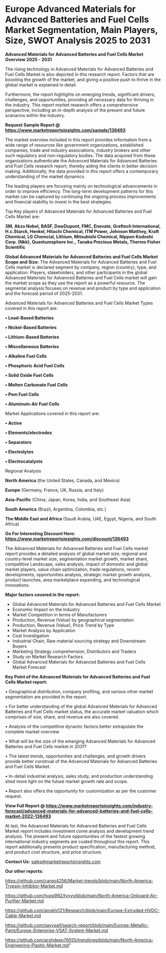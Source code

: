 # Europe Advanced Materials for Advanced Batteries and Fuel Cells Market Segmentation, Main Players, Size, SWOT Analysis 2025 to 2031

<Strong> Advanced Materials for Advanced Batteries and Fuel Cells Market Overview 2025 - 2031</strong>

The rising technology in Advanced Materials for Advanced Batteries and Fuel Cells Market is also depicted in this research report. Factors that are boosting the growth of the market, and giving a positive push to thrive in the global market is explained in detail.

Furthermore, the report highlights on emerging trends, significant drivers, challenges, and opportunities, providing all necessary data for thriving in the industry. This report market research offers a comprehensive perspective, including an in-depth analysis of the present and future scenarios within the industry.

<strong>Request Sample Report @ <a href=https://www.marketreportsinsights.com/sample/136493>https://www.marketreportsinsights.com/sample/136493</a></strong>

The market overview included in this report provides information from a wide range of resources like government organizations, established companies, trade and industry associations, industry brokers and other such regulatory and non-regulatory bodies. The data acquired from these organizations authenticate the Advanced Materials for Advanced Batteries and Fuel Cells research report, thereby aiding the clients in better decision making. Additionally, the data provided in this report offers a contemporary understanding of the market dynamics.

The leading players are focusing mainly on technological advancements in order to improve efficiency. The long-term development patterns for this market can be captured by continuing the ongoing process improvements and financial stability to invest in the best strategies.

Top Key players of Advanced Materials for Advanced Batteries and Fuel Cells Market are:

<strong>3M, Akzo Nobel, BASF, DowDupont, FMC, Enevate, Graftech International, H.c.Starck, Henkel, Hitachi Chemical, ITM Power, Johnson Matthey, Kraft Chemical, LG Chemcial, Lithium, Mitsubishi Chemical, Nippon Kodoshi Corp. (Nkk), Quantumsphere Inc., Tanaka Precious Metals, Thermo Fisher Scientific</strong>

<strong><b>Global Advanced Materials for Advanced Batteries and Fuel Cells Market Scope and Size:</b></strong>
The Advanced Materials for Advanced Batteries and Fuel Cells market is declared segment by company, region (country), type, and application. Players, stakeholders, and other participants in the global Advanced Materials for Advanced Batteries and Fuel Cells market will gain the market scope as they use the report as a powerful resource. The segmental analysis focuses on revenue and product by type and application and the forecast period of 2025-2031.

Advanced Materials for Advanced Batteries and Fuel Cells Market Types covered in this report are:

<strong>• Lead-Based Batteries

• Nickel-Based Batteries

• Lithium-Based Batteries

• Miscellaneous Batteries

• Alkaline Fuel Cells

• Phosphoric Acid Fuel Cells

• Solid Oxide Fuel Cells

• Molten Carbonate Fuel Cells

• Pem Fuel Cells

• Aluminum-Air Fuel Cells</strong>

Market Applications covered in this report are:

<strong>• Active

• Elements/electrodes

• Separators

• Electrolytes

• Electrocatalysts</strong> 

Regional Analysis

<strong>North America</strong> (the United States, Canada, and Mexico)

<strong>Europe</strong> (Germany, France, UK, Russia, and Italy)

<strong>Asia-Pacific</strong> (China, Japan, Korea, India, and Southeast Asia)

<strong>South America</strong> (Brazil, Argentina, Colombia, etc.)

<strong>The Middle East and Africa</strong> (Saudi Arabia, UAE, Egypt, Nigeria, and South Africa)

<strong>Go For Interesting Discount Here: <a href=https://www.marketreportsinsights.com/discount/136493>https://www.marketreportsinsights.com/discount/136493</a></strong>

The Advanced Materials for Advanced Batteries and Fuel Cells market report provides a detailed analysis of global market size, regional and country-level market size, segmentation market growth, market share, competitive Landscape, sales analysis, impact of domestic and global market players, value chain optimization, trade regulations, recent developments, opportunities analysis, strategic market growth analysis, product launches, area marketplace expanding, and technological innovations.

<strong><b>Major factors covered in the report:</b></strong>
<ul>
  <li>Global Advanced Materials for Advanced Batteries and Fuel Cells Market </li>
  <li>Economic Impact on the Industry</li>
  <li>Market Competition in terms of Manufacturers</li>
  <li>Production, Revenue (Value) by geographical segmentation</li>
  <li>Production, Revenue (Value), Price Trend by Type</li>
  <li>Market Analysis by Application</li>
  <li>Cost Investigation</li>
  <li>Industrial Chain, Raw material sourcing strategy and Downstream Buyers</li>
  <li>Marketing Strategy comprehension, Distributors and Traders</li>
  <li>Study on Market Research Factors</li>
  <li>Global Advanced Materials for Advanced Batteries and Fuel Cells Market Forecast</li>
</ul>

<strong><b>Key Point of the Advanced Materials for Advanced Batteries and Fuel Cells Market report:</b></strong>

• Geographical distribution, company profiling, and various other market segmentation are provided in the report.

• For better understanding of the global Advanced Materials for Advanced Batteries and Fuel Cells market status, the accurate market valuation which comprises of size, share, and revenue are also covered.

• Analysis of the competitive dynamic factors better extrapolate the complete market overview

• What will be the size of the emerging Advanced Materials for Advanced Batteries and Fuel Cells market in 2031?

• The latest trends, opportunities and challenges, and growth drivers provide better construal of the Advanced Materials for Advanced Batteries and Fuel Cells Market.

• In-detail industrial analysis, sales study, and production understanding shed more light on the future market growth rate and scope.

• Report also offers the opportunity for customization as per the customer request.

<strong><b>View Full Report @ <a href=https://www.marketreportsinsights.com/industry-forecast/advanced-materials-for-advanced-batteries-and-fuel-cells-market-2022-136493>https://www.marketreportsinsights.com/industry-forecast/advanced-materials-for-advanced-batteries-and-fuel-cells-market-2022-136493</a></b></strong>


At last, the Advanced Materials for Advanced Batteries and Fuel Cells Market report includes investment come analysis and development trend analysis. The present and future opportunities of the fastest growing international industry segments are coated throughout this report. This report additionally presents product specification, manufacturing method, and product cost structure, and price structure.

<strong>Contact Us:</strong>
sales@marketreportsinsights.com

<strong>Our other reports:</strong>

<a href=https://github.com/cargo4256/Market-trends/blob/main/North-America-Trypsin-Inhibitor-Market.md>https://github.com/cargo4256/Market-trends/blob/main/North-America-Trypsin-Inhibitor-Market.md</a>

<a href=https://github.com/tyagi992/tyyyy/blob/main/North-America-Onboard-Air-Purifier-Market.md>https://github.com/tyagi992/tyyyy/blob/main/North-America-Onboard-Air-Purifier-Market.md</a>

<a href=https://github.com/anokhi121/Research/blob/main/Europe-Extruded-HVDC-Cable-Market.md>https://github.com/anokhi121/Research/blob/main/Europe-Extruded-HVDC-Cable-Market.md</a>

<a href=https://github.com/sayysaif/search-report/blob/main/Europe-Metallic-Paint/Europe-Enterprise-VSAT-System-Market.md>https://github.com/sayysaif/search-report/blob/main/Europe-Metallic-Paint/Europe-Enterprise-VSAT-System-Market.md</a>

<a href=https://github.com/arshdeep76555/trendingg/blob/main/North-America-Engineering-Plastic-Market.md>https://github.com/arshdeep76555/trendingg/blob/main/North-America-Engineering-Plastic-Market.md</a>"
